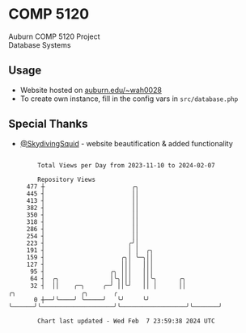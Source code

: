 # COMP 5120
Auburn COMP 5120 Project  
Database Systems

## Usage
- Website hosted on [auburn.edu/~wah0028](https://webhome.auburn.edu/~wah0028/)
- To create own instance, fill in the config vars in `src/database.php`

## Special Thanks
- [@SkydivingSquid](https://github.com/SkydivingSquid) - website beautification & added functionality

```

        Total Views per Day from 2023-11-10 to 2024-02-07

        Repository Views
     477 ┼                        ╭╮
     445 ┤                        ││
     413 ┤                        ││
     382 ┤                        ││
     350 ┤                        ││
     318 ┤                        ││
     286 ┤                        ││
     254 ┤                        ││
     223 ┤                       ╭╯│
     191 ┤                       │ │  ╭╮
     159 ┤                     ╭╮│ ╰─╮││
     127 ┤                     │││   │││
      95 ┤                  ╭╮ │││   │││
      64 ┤  ╭╮              │╰╮│││   ││╰╮      ╭╮
      32 ┤  ││    ╭─╮     ╭─╯ ││╰╯   ││ │      ││                    ╭╮                  ╭╮       ╭
       0 ┼──╯╰────╯ ╰─────╯   ╰╯     ╰╯ ╰──────╯╰────────────────────╯╰──────────────────╯╰───────╯

        Chart last updated - Wed Feb  7 23:59:38 2024 UTC
        
```

